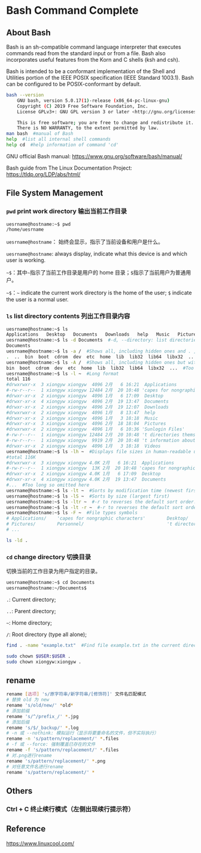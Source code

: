 # Bash Command Complete

## About Bash

Bash is an sh-compatible command language interpreter that executes commands read from the standard input or from a file.  Bash also incorporates useful features from the Korn and C shells (ksh and csh).

Bash is intended to be a conformant implementation of the Shell and Utilities portion of the IEEE POSIX specification (IEEE Standard 1003.1).  Bash can be configured to be POSIX-conformant  by  default.

```bash
bash --version
    GNU bash, version 5.0.17(1)-release (x86_64-pc-linux-gnu)
    Copyright (C) 2019 Free Software Foundation, Inc.
    License GPLv3+: GNU GPL version 3 or later <http://gnu.org/licenses/gpl.html>

    This is free software; you are free to change and redistribute it.
    There is NO WARRANTY, to the extent permitted by law.
man bash  #manual of Bash
help  #list all internal shell commands
help cd  #help information of command 'cd'
```

GNU official Bash manual: https://www.gnu.org/software/bash/manual/

Bash guide from The Linux Documentation Project: https://tldp.org/LDP/abs/html/



## File System Management

### `pwd` print work directory 输出当前工作目录

```bash
uesrname@hostname:~$ pwd
/home/uesrname
```

`uesrname@hostname`： 始终会显示，指示了当前设备和用户是什么。

`uesrname@hostname`: always display, indicate what this device is and which user is working.

`~$`：其中`~`指示了当前工作目录是用户的 home 目录；`$`指示了当前用户为普通用户。

`~$`：`~` indicate the current work directory is the home of the user; `$` indicate the user is a normal user.

### `ls` list directory contents 列出工作目录内容

```bash
uesrname@hostname:~$ ls
Applications   Desktop   Documents   Downloads   help   Music   Pictures   Videos
uesrname@hostname:~$ ls -d Documents  #-d, --directory: list directories themselves, not their contents. This can check if a folder exits
Documents
uesrname@hostname:~$ ls -a /  #Shows all, including hidden ones and . , .. 
.  ..  bin  boot  cdrom  dev  etc  home  lib  lib32  lib64  libx32  ...  #Too long so omitted here
uesrname@hostname:~$ ls -A /  #Shows all, including hidden ones but without . , .. 
bin  boot  cdrom  dev  etc  home  lib  lib32  lib64  libx32  ...  #Too long so omitted here
uesrname@hostname:~$ ls -l ~  #Long format
total 116
#drwxrwxr-x  3 xiongyw xiongyw  4096 2月   6 16:21  Applications
#-rw-r--r--  1 xiongyw xiongyw 12484 2月  20 10:48 'capes for nongraphic characters'
#drwxr-xr-x  2 xiongyw xiongyw  4096 1月   6 17:09  Desktop
#drwxr-xr-x  4 xiongyw xiongyw  4096 2月  19 13:47  Documents
#drwxr-xr-x  2 xiongyw xiongyw  4096 2月  19 12:07  Downloads
#drwxrwxr-x  2 xiongyw xiongyw  4096 1月   8 13:47  help
#drwxr-xr-x  2 xiongyw xiongyw  4096 1月   3 18:18  Music
#drwxr-xr-x  3 xiongyw xiongyw  4096 2月  18 18:04  Pictures
#drwxrwxr-x  2 xiongyw xiongyw  4096 1月   6 10:36 'Sunlogin Files'
#-rw-r--r--  1 xiongyw xiongyw 12484 2月  20 10:48 't directories themselves, not their contents'
#-rw-r--r--  1 xiongyw xiongyw  9919 2月  20 10:48 't information about the FILEs (the current directory by default).  Sort entries alphabetically if none of -cftuvSUX nor --sort is specified.'
#drwxr-xr-x  2 xiongyw xiongyw  4096 1月   3 18:18  Videos
uesrname@hostname:~$ ls -lh ~  #Displays file sizes in human-readable units
#total 116K
#drwxrwxr-x  3 xiongyw xiongyw 4.0K 2月   6 16:21  Applications
#-rw-r--r--  1 xiongyw xiongyw  13K 2月  20 10:48 'capes for nongraphic characters'
#drwxr-xr-x  2 xiongyw xiongyw 4.0K 1月   6 17:09  Desktop
#drwxr-xr-x  4 xiongyw xiongyw 4.0K 2月  19 13:47  Documents
#...  #Too long so omitted here
uesrname@hostname:~$ ls -lt ~  #Sorts by modification time (newest first)
uesrname@hostname:~$ ls -lS ~  #Sorts by size (largest first)
uesrname@hostname:~$ ls -ltr ~  #-r to reverses the default sort order.
uesrname@hostname:~$ ls -lt -r ~  #-r to reverses the default sort order.
uesrname@hostname:~$ ls -F ~  #File types symbols
# Applications/    'capes for nongraphic characters'        Desktop/
# Pictures/        Personnel/                               't directories themselves, not their contents'
# ...
```

```bash
ls -ld .
```



### `cd` change directory 切换目录

切换当前的工作目录为用户指定的目录。

```bash
uesrname@hostname:~$ cd Documents
uesrname@hostname:~/Documents$ 
```

`.`: Current directory;

`..`: Parent directory;

`~`: Home directory;

`/`: Root directory (type all alone);



```bash
find . -name "example.txt"  #Find file example.txt in the current directory and its subdirectory.
```

```bash
sudo chown $USER:$USER .
sudo chown xiongyw:xiongyw .
```

## rename

```bash
rename [选项] 's/原字符串/新字符串/[修饰符]' 文件名匹配模式
# 替换 old 为 new
rename 's/old/new/' *old*
# 添加前缀
rename 's/^/prefix_/' *.jpg
# 添加后缀
rename 's/$/_backup/' *.log
# -n 或 --nothink: 模拟运行（显示将要重命名的文件，但不实际执行）
rename -n 's/pattern/replacement/' *.files
# -f 或 --force: 强制覆盖已存在的文件
rename -f 's/pattern/replacement/' *.files
# 对.png进行rename
rename 's/pattern/replacement/' *.png
# 对任意文件名进行rename
rename 's/pattern/replacement/' *
```



## Others

### Ctrl + C 终止续行模式（左侧出现续行提示符）

## Reference

https://www.linuxcool.com/
